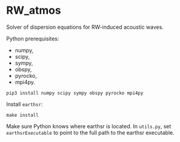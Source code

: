 # RW_atmos
Solver of dispersion equations for RW-induced acoustic waves.

Python prerequisites:
- numpy,
- scipy,
- sympy,
- obspy,
- pyrocko,
- mpi4py.
```
pip3 install numpy scipy sympy obspy pyrocko mpi4py
```

Install `earthsr`:
```
make install
```

Make sure Python knows where earthsr is located.
In `utils.py`, set `earthsrExecutable` to point to the full path to the earthsr executable.